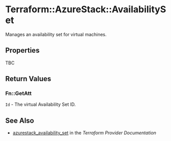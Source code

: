 # Terraform::AzureStack::AvailabilitySet

Manages an availability set for virtual machines.

## Properties

TBC

## Return Values

### Fn::GetAtt

`Id` - The virtual Availability Set ID.

## See Also

* [azurestack_availability_set](https://www.terraform.io/docs/providers/azurestack/r/availability_set.html) in the _Terraform Provider Documentation_